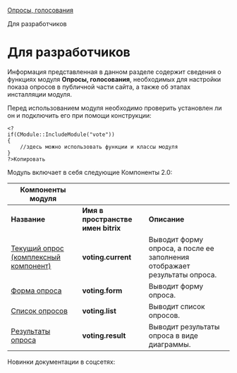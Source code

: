 [Опросы, голосования](/api_help/vote/index.php)

Для разработчиков

Для разработчиков
=================

Информация представленная в данном разделе содержит сведения о функциях модуля **Опросы, голосования**, необходимых для настройки показа опросов в публичной части сайта, а также об этапах инсталляции модуля.

Перед использованием модуля необходимо проверить установлен ли он и подключить его при помощи конструкции:

```
<?
if(CModule::IncludeModule("vote"))
{  
	//здесь можно использовать функции и классы модуля
} 
?>Копировать
```

  
Модуль включает в себя следующие Компоненты 2.0:
  

| **Компоненты модуля** | | |
| --- | --- | --- |
| **Название** | **Имя в пространстве имен bitrix** | **Описание** |
| [Текущий опрос (комплексный компонент)](https://dev.1c-bitrix.ru/user_help/components/services/votes/voting_current.php) | **voting.current** | Выводит форму опроса, а после ее заполнения отображает результаты опроса. |
| [Форма опроса](https://dev.1c-bitrix.ru/user_help/components/services/votes/voting_form.php) | **voting.form** | Выводит форму опроса. |
| [Список опросов](https://dev.1c-bitrix.ru/user_help/components/services/votes/voting_list.php) | **voting.list** | Выводит список опросов. |
| [Результаты опроса](https://dev.1c-bitrix.ru/user_help/components/services/votes/voting_result.php) | **voting.result** | Выводит результаты опроса в виде диаграммы. |

Новинки документации в соцсетях:
